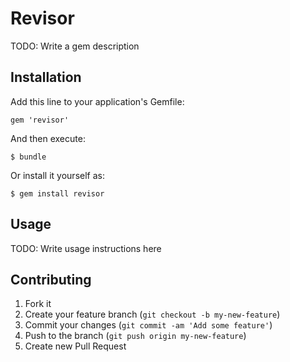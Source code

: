 # Revisor

TODO: Write a gem description

## Installation

Add this line to your application's Gemfile:

    gem 'revisor'

And then execute:

    $ bundle

Or install it yourself as:

    $ gem install revisor

## Usage

TODO: Write usage instructions here

## Contributing

1. Fork it
2. Create your feature branch (`git checkout -b my-new-feature`)
3. Commit your changes (`git commit -am 'Add some feature'`)
4. Push to the branch (`git push origin my-new-feature`)
5. Create new Pull Request
